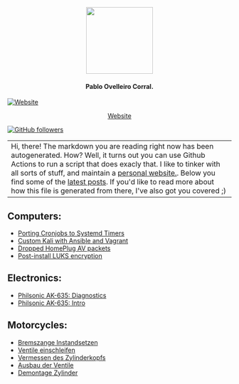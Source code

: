 
<p align="center">
  <img height="150" src="https://imgur.com/3carGSE.png">
</p>
<h4 align="center">Pablo Ovelleiro Corral.</h4>


<a href="https://pablo.tools">
	<img src="https://img.shields.io/badge/web-https%3A%2F%2Fpablo.tools-blue" alt="Website">
</a>

<p align="center">
<a href="https://pablo.tools" target="_blank">Website</a>
</p>

<a href="https://github.com/pinpox">
	<img alt="GitHub followers" src="https://img.shields.io/github/followers/pinpox?label=Github">
</a>

</p>

<table>
	<tr>
		<td>
			Hi, there! The markdown you are reading right now has been
			autogenerated. How? Well, it turns out you can use Github Actions
			to run a script that does exacly that. I like to tinker with all
			sorts of stuff, and maintain a <a href="https://pablo.tools"
			target="_blank">personal website.</a>. Below you find some of the
		<a href="https://pablo.tools" target="_blank">latest posts</a>.  If
		you'd like to read more about how this file is generated from there,
		I've also got you covered ;)
		</td>
	</tr>
</table>


## Computers:
- [Porting Cronjobs to Systemd Timers](https://pablo.tools/posts/computers/cron-to-systemd/)
- [Custom Kali with Ansible and Vagrant](https://pablo.tools/posts/computers/custom-kali-box/)
- [Dropped HomePlug AV packets](https://pablo.tools/posts/computers/dropped-packets/)
- [Post-install LUKS encryption](https://pablo.tools/posts/computers/arch-to-luks/)


## Electronics:
- [Philsonic AK-635: Diagnostics](https://pablo.tools/posts/electronics/philsonic-ak-635-part-2/)
- [Philsonic AK-635: Intro](https://pablo.tools/posts/electronics/philsonic-ak-635-part-1/)


## Motorcycles:
- [Bremszange Instandsetzen](https://pablo.tools/posts/motorcycles/bremszange/)
- [Ventile einschleifen](https://pablo.tools/posts/motorcycles/r100gs-ventile-einschleifen/)
- [Vermessen des Zylinderkopfs](https://pablo.tools/posts/motorcycles/r100gs-zylinder-vermessen/)
- [Ausbau der Ventile](https://pablo.tools/posts/motorcycles/r100gs-ausbau-ventile/)
- [Demontage Zylinder](https://pablo.tools/posts/motorcycles/r100gs-zylinder-demontage/)


